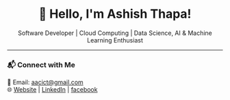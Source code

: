 <h1 align="center">👋 Hello, I'm Ashish Thapa!</h1>

<p align="center">
Software Developer | Cloud Computing | Data Science, AI & Machine Learning Enthusiast
</p>

---

### 📬 **Connect with Me**  
📧 Email: [aacict@gmail.com](#)  
🌐 [Website](https://thapaashish.com.np) | [LinkedIn](https://www.linkedin.com/in/aacict/) | [facebook]()  
